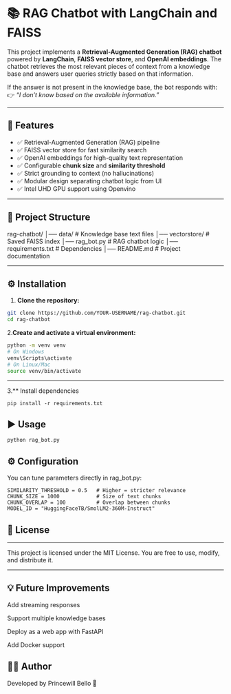 # 📚 RAG Chatbot with LangChain and FAISS

This project implements a **Retrieval-Augmented Generation (RAG) chatbot** powered by **LangChain**, **FAISS vector store**, and **OpenAI embeddings**. The chatbot retrieves the most relevant pieces of context from a knowledge base and answers user queries strictly based on that information.  

If the answer is not present in the knowledge base, the bot responds with:  
👉 *“I don’t know based on the available information.”*

---

## 🚀 Features
- ✅ Retrieval-Augmented Generation (RAG) pipeline  
- ✅ FAISS vector store for fast similarity search  
- ✅ OpenAI embeddings for high-quality text representation  
- ✅ Configurable **chunk size** and **similarity threshold**  
- ✅ Strict grounding to context (no hallucinations)  
- ✅ Modular design separating chatbot logic from UI  
- ✅ Intel UHD GPU support using  Openvino
---

## 📂 Project Structure
rag-chatbot/
│── data/ # Knowledge base text files
│── vectorstore/ # Saved FAISS index
│── rag_bot.py # RAG chatbot logic
│── requirements.txt # Dependencies
│── README.md # Project documentation

---

## ⚙️ Installation

1. **Clone the repository:**
```bash
git clone https://github.com/YOUR-USERNAME/rag-chatbot.git
cd rag-chatbot
```
2.**Create and activate a virtual environment:**
```bash
python -m venv venv
# On Windows
venv\Scripts\activate
# On Linux/Mac
source venv/bin/activate
```
---

3.** Install dependencies
```
pip install -r requirements.txt
```
##  ▶️ Usage
```
python rag_bot.py
```
## ⚙️ Configuration

You can tune parameters directly in rag_bot.py:
```
SIMILARITY_THRESHOLD = 0.5   # Higher = stricter relevance
CHUNK_SIZE = 1000            # Size of text chunks
CHUNK_OVERLAP = 100          # Overlap between chunks
MODEL_ID = "HuggingFaceTB/SmolLM2-360M-Instruct"
```
## 📜 License
___
This project is licensed under the MIT License.
You are free to use, modify, and distribute it.
___
## 💡 Future Improvements

 Add streaming responses

 Support multiple knowledge bases

 Deploy as a web app with FastAPI

 Add Docker support
 
## 👨‍💻 Author

Developed by Princewill Bello 🚀